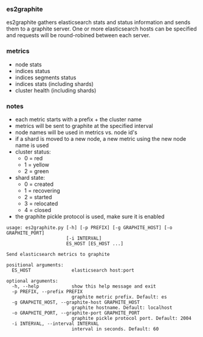 ### es2graphite

es2graphite gathers elasticsearch stats and status information 
and sends them to a graphite server.  One or more elasticsearch
hosts can be specified and requests will be round-robined between
each server.  

### metrics

* node stats
* indices status
* indices segments status
* indices stats (including shards)
* cluster health (including shards)

### notes

* each metric starts with a prefix + the cluster name
* metrics will be sent to graphite at the specified interval
* node names will be used in metrics vs. node id's
* if a shard is moved to a new node, a new metric using the new node name is used
* cluster status: 
    * 0 = red
    * 1 = yellow
    * 2 = green
* shard state: 
    * 0 = created
    * 1 = recovering
    * 2 = started
    * 3 = relocated
    * 4 = closed
* the graphite pickle protocol is used, make sure it is enabled

```
usage: es2graphite.py [-h] [-p PREFIX] [-g GRAPHITE_HOST] [-o GRAPHITE_PORT]
                      [-i INTERVAL]
                      ES_HOST [ES_HOST ...]

Send elasticsearch metrics to graphite

positional arguments:
  ES_HOST               elasticsearch host:port

optional arguments:
  -h, --help            show this help message and exit
  -p PREFIX, --prefix PREFIX
                        graphite metric prefix. Default: es
  -g GRAPHITE_HOST, --graphite-host GRAPHITE_HOST
                        graphite hostname. Default: localhost
  -o GRAPHITE_PORT, --graphite-port GRAPHITE_PORT
                        graphite pickle protocol port. Default: 2004
  -i INTERVAL, --interval INTERVAL
                        interval in seconds. Default: 60
```
